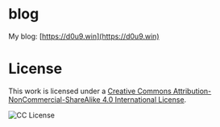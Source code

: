 # blog

My blog: [https://d0u9.win](https://d0u9.win)

# License

This work is licensed under a [Creative Commons Attribution-NonCommercial-ShareAlike 4.0 International License][CC_4_0].

![CC License][CC_4_0_PIC]

[CC_4_0]: https://creativecommons.org/licenses/by-nc-sa/4.0/
[CC_4_0_PIC]: https://i.creativecommons.org/l/by-nc-sa/4.0/88x31.png

